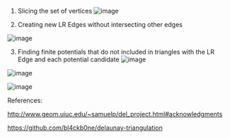 1. Slicing the set of vertices
![image](https://github.com/shb0527/Delaunay-Triangulation-Divide-Conquer-/assets/111919818/6d01b484-82aa-468e-b6f5-d86b74f256e8)



2. Creating new LR Edges without intersecting other edges


![image](https://github.com/shb0527/Delaunay-Triangulation-Divide-Conquer-/assets/111919818/5c898c64-2a60-455a-ac66-550793d44c19)

3. Finding finite potentials that do not included in triangles with the LR Edge and each potential candidate
![image](https://github.com/shb0527/Delaunay-Triangulation-Divide-Conquer-/assets/111919818/c27f1fbe-befc-439c-8eca-d7d773a933c1)


![image](https://github.com/shb0527/Delaunay-Triangulation-Divide-Conquer-/assets/111919818/3b69ccab-814b-4775-8cb3-e3ce22c5251d)

![image](https://github.com/shb0527/Delaunay-Triangulation-Divide-Conquer-/assets/111919818/60dc1bf3-1b31-4bde-93d6-f8c415c06db2)


References:



http://www.geom.uiuc.edu/~samuelp/del_project.html#acknowledgments 



https://github.com/bl4ckb0ne/delaunay-triangulation


